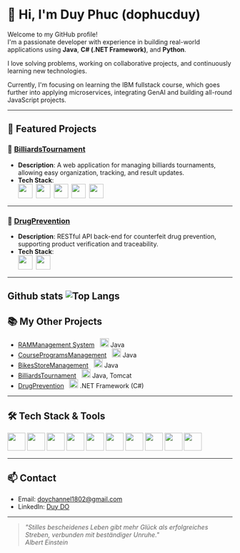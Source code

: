 # 👋 Hi, I'm Duy Phuc (dophucduy)

Welcome to my GitHub profile!  
I'm a passionate developer with experience in building real-world applications using **Java**, **C# (.NET Framework)**, and **Python**.  

I love solving problems, working on collaborative projects, and continuously learning new technologies.

Currently, I'm focusing on learning the IBM fullstack course, which goes further into applying microservices, integrating GenAI and building all-round JavaScript projects.

---

## 🚀 Featured Projects

### 🎱 [BilliardsTournament](https://github.com/dophucduy/BilliardsTournament)
- **Description**: A web application for managing billiards tournaments, allowing easy organization, tracking, and result updates.
- **Tech Stack**:  
  <img src="https://cdn.jsdelivr.net/gh/devicons/devicon/icons/java/java-original.svg" width="32" height="32" />&nbsp;
  <img src="https://cdn.jsdelivr.net/gh/devicons/devicon/icons/tomcat/tomcat-original.svg" width="32" height="32" />&nbsp;
  <img src="https://cdn.jsdelivr.net/gh/devicons/devicon/icons/html5/html5-original.svg" width="32" height="32" />&nbsp;
  <img src="https://cdn.jsdelivr.net/gh/devicons/devicon/icons/css3/css3-original.svg" width="32" height="32" />&nbsp;
  <img src="https://cdn.jsdelivr.net/gh/devicons/devicon/icons/javascript/javascript-original.svg" width="32" height="32" />

---

### 💊 [DrugPrevention](https://github.com/dophucduy/DrugPrevention)
- **Description**: RESTful API back-end for counterfeit drug prevention, supporting product verification and traceability.
- **Tech Stack**:  
  <img src="https://cdn.jsdelivr.net/gh/devicons/devicon/icons/csharp/csharp-original.svg" width="32" height="32" />&nbsp;
  <img src="https://cdn.jsdelivr.net/gh/devicons/devicon/icons/dot-net/dot-net-original.svg" width="32" height="32" />

---
Github stats
![Top Langs](https://github-readme-stats.vercel.app/api/top-langs/?username=dophucduy&layout=compact)
---

## 📚 My Other Projects

- [RAMManagement System](https://github.com/dophucduy/RAMManagement-System) &nbsp; <img src="https://cdn.jsdelivr.net/gh/devicons/devicon/icons/java/java-original.svg" width="20" height="20" /> Java
- [CourseProgramsManagement](https://github.com/dophucduy/CourseProgramsManagement) &nbsp; <img src="https://cdn.jsdelivr.net/gh/devicons/devicon/icons/java/java-original.svg" width="20" height="20" /> Java
- [BikesStoreManagement](https://github.com/dophucduy/BikesStoreManagement) &nbsp; <img src="https://cdn.jsdelivr.net/gh/devicons/devicon/icons/java/java-original.svg" width="20" height="20" /> Java
- [BilliardsTournament](https://github.com/dophucduy/BilliardsTournament) &nbsp; <img src="https://cdn.jsdelivr.net/gh/devicons/devicon/icons/java/java-original.svg" width="20" height="20" /> Java, Tomcat
- [DrugPrevention](https://github.com/dophucduy/DrugPrevention) &nbsp; <img src="https://cdn.jsdelivr.net/gh/devicons/devicon/icons/csharp/csharp-original.svg" width="20" height="20" /> .NET Framework (C#)

---

## 🛠️ Tech Stack & Tools

<p>
  <img src="https://cdn.jsdelivr.net/gh/devicons/devicon/icons/java/java-original.svg" width="40" height="40" />
  <img src="https://cdn.jsdelivr.net/gh/devicons/devicon/icons/tomcat/tomcat-original.svg" width="40" height="40" />
  <img src="https://cdn.jsdelivr.net/gh/devicons/devicon/icons/csharp/csharp-original.svg" width="40" height="40" />
  <img src="https://cdn.jsdelivr.net/gh/devicons/devicon/icons/dot-net/dot-net-original.svg" width="40" height="40" />
  <img src="https://cdn.jsdelivr.net/gh/devicons/devicon/icons/python/python-original.svg" width="40" height="40" />
  <img src="https://cdn.jsdelivr.net/gh/devicons/devicon/icons/html5/html5-original.svg" width="40" height="40" />
  <img src="https://cdn.jsdelivr.net/gh/devicons/devicon/icons/css3/css3-original.svg" width="40" height="40" />
  <img src="https://cdn.jsdelivr.net/gh/devicons/devicon/icons/javascript/javascript-original.svg" width="40" height="40" />
  <img src="https://cdn.jsdelivr.net/gh/devicons/devicon/icons/git/git-original.svg" width="40" height="40" />
  <img src="https://cdn.jsdelivr.net/gh/devicons/devicon/icons/github/github-original.svg" width="40" height="40" />
</p>

---

## 📫 Contact

- Email: doychannel1802@gmail.com
- LinkedIn: [Duy DO](https://www.linkedin.com/in/doychannel1802/)

---

> *"Stilles bescheidenes Leben gibt mehr Glück als erfolgreiches Streben, verbunden mit beständiger Unruhe."  
Albert Einstein*
